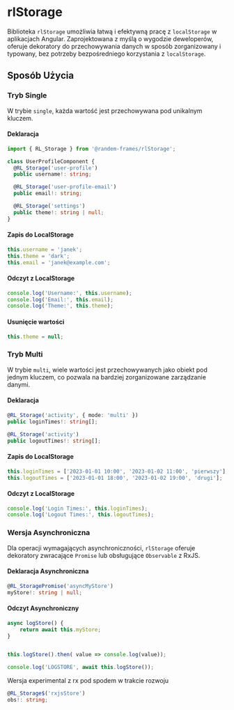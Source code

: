 
# rlStorage

Biblioteka `rlStorage` umożliwia łatwą i efektywną pracę z `localStorage` w aplikacjach Angular. Zaprojektowana z myślą o wygodzie deweloperów, oferuje dekoratory do przechowywania danych w sposób zorganizowany i typowany, bez potrzeby bezpośredniego korzystania z `localStorage`.

## Sposób Użycia

### Tryb Single

W trybie `single`, każda wartość jest przechowywana pod unikalnym kluczem.

#### Deklaracja

```typescript
import { RL_Storage } from '@randem-frames/rlStorage';

class UserProfileComponent {
  @RL_Storage('user-profile')
  public username!: string;

  @RL_Storage('user-profile-email')
  public email!: string;

  @RL_Storage('settings')
  public theme!: string | null;
}
```

#### Zapis do LocalStorage

```typescript
this.username = 'janek';
this.theme = 'dark';
this.email = 'janek@example.com';
```

#### Odczyt z LocalStorage

```typescript
console.log('Username:', this.username);
console.log('Email:', this.email);
console.log('Theme:', this.theme);
```

#### Usunięcie wartości

```typescript
this.theme = null;
```

### Tryb Multi

W trybie `multi`, wiele wartości jest przechowywanych jako obiekt pod jednym kluczem, co pozwala na bardziej zorganizowane zarządzanie danymi.

#### Deklaracja

```typescript
@RL_Storage('activity', { mode: 'multi' })
public loginTimes!: string[];

@RL_Storage('activity')
public logoutTimes!: string[];
```

#### Zapis do LocalStorage

```typescript
this.loginTimes = ['2023-01-01 10:00', '2023-01-02 11:00', 'pierwszy'];
this.logoutTimes = ['2023-01-01 18:00', '2023-01-02 19:00', 'drugi'];
```

#### Odczyt z LocalStorage

```typescript
console.log('Login Times:', this.loginTimes);
console.log('Logout Times:', this.logoutTimes);
```

### Wersja Asynchroniczna

Dla operacji wymagających asynchroniczności, `rlStorage` oferuje dekoratory zwracające `Promise` lub obsługujące `Observable` z RxJS.

#### Deklaracja Asynchroniczna

```typescript
@RL_StoragePromise('asyncMyStore')
myStore!: string | null;
```

#### Odczyt Asynchroniczny

```typescript
async logStore() {
    return await this.myStore;
}


this.logStore().then( value => console.log(value));

console.log('LOGSTORE', await this.logStore());
```


Wersja experimental z rx pod spodem w trakcie rozwoju 

```typescript
@RL_Storage$('rxjsStore')
obs!: string;
```
